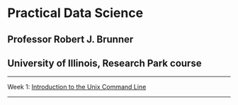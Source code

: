 # Practical Data Science
## Professor Robert J. Brunner
## University of Illinois, Research Park course

-----

Week 1: [Introduction to the Unix Command Line](Week1/README.md)

-----
